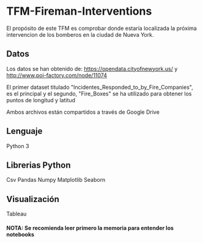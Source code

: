 # TFM-Fireman-Interventions

El propósito de este TFM es comprobar donde estaría localizada la próxima intervencion de los bomberos en la ciudad de Nueva York.

## Datos

Los datos se han obtenido de: https://opendata.cityofnewyork.us/ y http://www.poi-factory.com/node/11074

El primer dataset titulado "Incidentes_Responded_to_by_Fire_Companies", es el principal y el segundo, "Fire_Boxes" se ha utilizado para obtener los puntos de longitud y latitud

Ambos archivos están compartidos a través de Google Drive

## Lenguaje

Python 3

## Librerias Python

Csv
Pandas
Numpy
Matplotlib
Seaborn

## Visualización

Tableau




#### NOTA: Se recomienda leer primero la memoria para entender los notebooks
